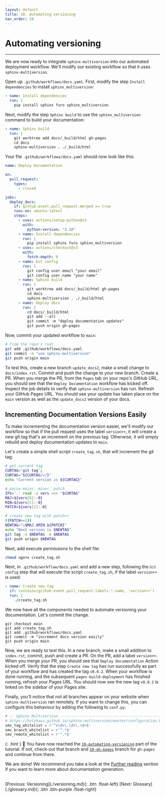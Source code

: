 ```yaml
---
layout: default
title: 10. Automating versioning
nav_order: 10
---
```


# Automating versioning

---

We are now ready to integrate `sphinx-multiversion` into our automated deployment workflow. We'll
modify our existing workflow so that it uses `sphinx-multiversion`.

Open up `.github/workflows/docs.yaml`. First, modify the step `Install dependencies` to install
`sphinx_multiversion`:

```yaml
- name: Install dependencies
  run: |
    pip install sphinx furo sphinx_multiversion
```

Next, modify the step `Sphinx build` to use the `sphinx_multiversion` command to build your
documentation:

```yaml
- name: Sphinx build
  run: |
    git worktree add docs/_build/html gh-pages
    cd docs
    sphinx-multiversion . ./_build/html
```

Your file `.github/workflows/docs.yaml` should now look like this:

```yaml
name: Deploy Documentation

on:
  pull_request:
    types:
      - closed

jobs:
  deploy_docs:
    if: github.event.pull_request.merged == true
    runs-on: ubuntu-latest
    steps:
      - uses: actions/setup-python@v3
        with:
          python-version: "3.10"
      - name: Install dependencies
        run: |
          pip install sphinx furo sphinx_multiversion
      - uses: actions/checkout@v3
        with:
          fetch-depth: 0
      - name: Git config
        run: |
          git config user.email "your email"
          git config user.name "your name"
      - name: Sphinx build
        run: |
          git worktree add docs/_build/html gh-pages
          cd docs
          sphinx-multiversion . ./_build/html
      - name: Deploy docs
        run: |
          cd docs/_build/html
          git add --all
          git commit -m "deploy documentation updates"
          git push origin gh-pages
```

Now, commit your updated workflow to `main`:

```sh
# from the repo's root
git add .github/workflows/docs.yaml
git commit -m "use sphinx-multiversion"
git push origin main
```

To test this, create a new branch `update_docs2`, make a small change to `docs/index.rst`. Commit
and push the change to your new branch. Create a PR. When you merge the PR, from the `Pages` tab on
your repo's GitHub URL, you should see that the `Deploy Documentation` workflow has kicked off.
Inspect the job details to verify that `sphinx-multiversion` has run. Refresh your GitHub Pages
URL. You should see your update has taken place on the `main` version as well as the `update_docs2`
version of your docs.

## Incrementing Documentation Versions Easily

To make incrementing the documentation version easier, we'll modify our workflow so that if the
pull request uses the label `version++`, it will create a new git tag that's an increment on the
previous tag. Otherwise, it will simply rebuild and deploy documentation updates to `main`.

Let's create a simple shell script `create_tag.sh`, that will increment the git tag:

```sh
# get current tag
CURTAG=`git tag`;
CURTAG="${CURTAG/v/}"
echo "Current version is ${CURTAG}"

# parse major, minor, patch
IFS='.' read -a vers <<< "$CURTAG"
MAJ=${vers[0]:-0}
MIN=${vers[1]:-0}
PATCH=${vers[2]:-0}

# create new tag with patch++
((PATCH+=1))
NEWTAG="v$MAJ.$MIN.${PATCH}"
echo "Next version is $NEWTAG"
git tag -a $NEWTAG -m $NEWTAG
git push origin $NEWTAG
```

Next, add execute permissions to the shell file:

```sh
chmod ugo+x create_tag.sh
```

Next, in `.github/workflow/docs.yaml` and add a new step, following the `Git config` step that will
execute the script `create_tag.sh`, if the label `version++` is used:

```yaml
- name: Create new tag
  if: contains(github.event.pull_request.labels.*.name, 'version++')
  run: |
    ./create_tag.sh
```

We now have all the components needed to automate versioning your documentation. Let's commit the
change.

```
git checkout main
git add create_tag.sh
git add .github/workflows/docs.yaml
git commit -m "increment docs version easily"
git push origin main
```

Now, we are ready to test this. In a new branch, make a small addition to `index.rst`, commit, push
and create a PR. On the PR, add a label `version++`. When you merge your PR, you should see that
`Deploy Documentation` Action kicked off. Verify that the step `Create new tag` has run
successfully as part of your workflow and has created the tag `v0.0.2`. When your workflow is done
running, and the subsequent `pages-build-deployment` has finished running, refresh your Pages URL.
You should now see the new tag `v0.0.2` is linked on the sidebar of your Pages site.

Finally, you'll notice that not all branches appear on your website when `sphinx-multiversion` ran
remotely. If you want to change this, you can configure this behaviour by adding the following to
`conf.py`:

```py
# -- Sphinx Multiversion --------------------------------------------------
# https://holzhaus.github.io/sphinx-multiversion/master/configuration.html#
smv_tag_whitelist = r'^v\d+\.\d+\.\d+$'
smv_branch_whitelist = r'^.*$'
smv_remote_whitelist = r'^.*$'
```

{: .hint }
🙌 You have now reached the
[`10-automating-versioning`](https://github.com/aelsayed95/the-office/tree/10-automating-versioning)
part of the tutorial. If not, check-out that branch and
[`10-gh-pages`](https://github.com/aelsayed95/the-office/tree/10-gh-pages) branch for `gh-pages`
and continue from there.

We are done! We recommend you take a look at the [Further reading](#further-reading) section if you
want to learn more about documentation generation.

<br />
[Previous: Versioning](./versioning.md){: .btn .float-left}
[Next: Glossary](./glossary.md){: .btn .btn-purple .float-right}
<br />
